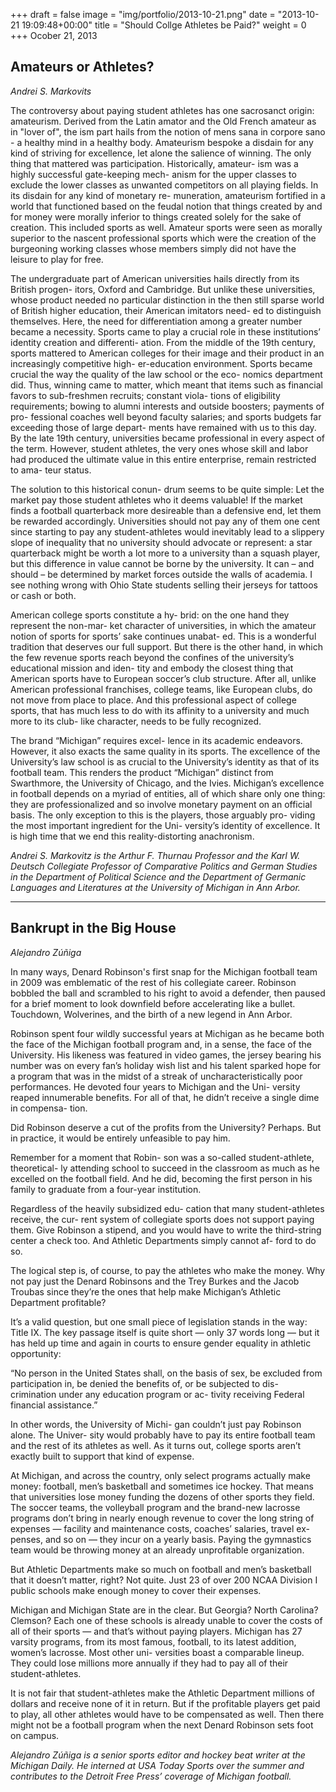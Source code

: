 +++
draft = false
image = "img/portfolio/2013-10-21.png"
date = "2013-10-21 19:09:48+00:00"
title = "Should Collge Athletes be Paid?"
weight = 0
+++
Ocober 21, 2013
<!--more-->

## Amateurs or Athletes?

_Andrei S. Markovits_

The controversy about paying student athletes has one sacrosanct origin: amateurism. Derived from the Latin amator and the Old French amateur as in "lover of", the ism part hails from the notion of mens sana in corpore sano - a healthy mind in a healthy body. Amateurism bespoke a disdain for any kind of striving for excellence, let alone the salience of winning. The only thing that mattered was participation. Historically, amateur- ism was a highly successful gate-keeping mech- anism for the upper classes to exclude the lower classes as unwanted competitors on all playing fields. In its disdain for any kind of monetary re- muneration, amateurism fortified in a world that functioned based on the feudal notion that things created by and for money were morally inferior to things created solely for the sake of creation. This included sports as well. Amateur sports were seen as morally superior to the nascent professional sports which were the creation of the burgeoning working classes whose members simply did not have the leisure to play for free.

The undergraduate part of American universities hails directly from its British progen- itors, Oxford and Cambridge. But unlike these universities, whose product needed no particular distinction in the then still sparse world of British higher education, their American imitators need- ed to distinguish themselves. Here, the need for differentiation among a greater number became a necessity. Sports came to play a crucial role in these institutions’ identity creation and differenti- ation. From the middle of the 19th century, sports mattered to American colleges for their image and their product in an increasingly competitive high- er-education environment. Sports became crucial the way the quality of the law school or the eco- nomics department did. Thus, winning came to matter, which meant that items such as financial favors to sub-freshmen recruits; constant viola- tions of eligibility requirements; bowing to alumni interests and outside boosters; payments of pro- fessional coaches well beyond faculty salaries; and sports budgets far exceeding those of large depart- ments have remained with us to this day.
By the late 19th century, universities became professional in every aspect of the term. However, student athletes, the very ones whose skill and labor had produced the ultimate value in this entire enterprise, remain restricted to ama- teur status.

The solution to this historical conun- drum seems to be quite simple: Let the market pay those student athletes who it deems valuable! If the market finds a football quarterback more desireable than a defensive end, let them be rewarded accordingly. Universities should not pay any of them one cent since starting to pay any student-athletes would inevitably lead to a slippery slope of inequality that no university should advocate or represent: a star quarterback might be worth a lot more to a university than a squash player, but this difference in value cannot be borne by the university. It can – and should – be determined by market forces outside the walls of academia. I see nothing wrong with Ohio State students selling their jerseys for tattoos or cash or both.

American college sports constitute a hy- brid: on the one hand they represent the non-mar- ket character of universities, in which the amateur notion of sports for sports’ sake continues unabat- ed. This is a wonderful tradition that deserves our full support. But there is the other hand, in which the few revenue sports reach beyond the confines of the university’s educational mission and iden- tity and embody the closest thing that American sports have to European soccer’s club structure. After all, unlike American professional franchises, college teams, like European clubs, do not move from place to place. And this professional aspect of college sports, that has much less to do with its affinity to a university and much more to its club- like character, needs to be fully recognized.

The brand “Michigan” requires excel- lence in its academic endeavors. However, it also exacts the same quality in its sports. The excellence of the University’s law school is as crucial to the University’s identity as that of its football team. This renders the product “Michigan” distinct from Swarthmore, the University of Chicago, and the Ivies. Michigan’s excellence in football depends on a myriad of entities, all of which share only one thing: they are professionalized and so involve monetary payment on an official basis. The only exception to this is the players, those arguably pro- viding the most important ingredient for the Uni- versity’s identity of excellence. It is high time that we end this reality-distorting anachronism.

_Andrei S. Markovitz is the Arthur F. Thurnau Professor and the Karl W. Deutsch Collegiate Professor of Comparative Politics and German Studies in the Department of Political Science and the Department of Germanic Languages and Literatures at the University of Michigan in Ann Arbor._

---

## Bankrupt in the Big House

_Alejandro Zúñiga_

In many ways, Denard Robinson's first snap for the Michigan football team in 2009 was emblematic of the rest of his collegiate career. Robinson bobbled the ball and scrambled to his right to avoid a defender, then paused for a brief moment to look downfield before accelerating like a bullet. Touchdown, Wolverines, and the birth of a new legend in Ann Arbor.

Robinson spent four wildly successful years at Michigan as he became both the face of the Michigan football program and, in a sense, the face of the University. His likeness was featured in video games, the jersey bearing his number was on every fan’s holiday wish list and his talent sparked hope for a program that was in the midst of a streak of uncharacteristically poor performances. He devoted four years to Michigan and the Uni- versity reaped innumerable benefits. For all of that, he didn’t receive a single dime in compensa- tion.

Did Robinson deserve a cut of the profits from the University? Perhaps. But in practice, it would be entirely unfeasible to pay him.

Remember for a moment that Robin- son was a so-called student-athlete, theoretical- ly attending school to succeed in the classroom as much as he excelled on the football field. And he did, becoming the first person in his family to graduate from a four-year institution.

Regardless of the heavily subsidized edu- cation that many student-athletes receive, the cur- rent system of collegiate sports does not support paying them. Give Robinson a stipend, and you would have to write the third-string center a check too. And Athletic Departments simply cannot af- ford to do so.

The logical step is, of course, to pay the athletes who make the money. Why not pay just the Denard Robinsons and the Trey Burkes and the Jacob Troubas since they’re the ones that help make Michigan’s Athletic Department profitable?

It’s a valid question, but one small piece of legislation stands in the way: Title IX. The key passage itself is quite short — only 37 words long — but it has held up time and again in courts to ensure gender equality in athletic opportunity:

“No person in the United States shall, on the basis of sex, be excluded from participation in, be denied the benefits of, or be subjected to dis- crimination under any education program or ac- tivity receiving Federal financial assistance.”

In other words, the University of Michi- gan couldn’t just pay Robinson alone. The Univer- sity would probably have to pay its entire football team and the rest of its athletes as well. As it turns out, college sports aren’t exactly built to support that kind of expense.

At Michigan, and across the country, only select programs actually make money: football, men’s basketball and sometimes ice hockey. That means that universities lose money funding the dozens of other sports they field. The soccer teams, the volleyball program and the brand-new lacrosse programs don’t bring in nearly enough revenue to cover the long string of expenses — facility and maintenance costs, coaches’ salaries, travel ex- penses, and so on — they incur on a yearly basis. Paying the gymnastics team would be throwing money at an already unprofitable organization.

But Athletic Departments make so much on football and men’s basketball that it doesn’t matter, right? Not quite. Just 23 of over 200 NCAA Division I public schools make enough money to cover their expenses.

Michigan and Michigan State are in the clear. But Georgia? North Carolina? Clemson? Each one of these schools is already unable to cover the costs of all of their sports — and that’s without paying players. Michigan has 27 varsity programs, from its most famous, football, to its latest addition, women’s lacrosse. Most other uni- versities boast a comparable lineup. They could lose millions more annually if they had to pay all of their student-athletes.

It is not fair that student-athletes make the Athletic Department millions of dollars and receive none of it in return. But if the profitable players get paid to play, all other athletes would have to be compensated as well. Then there might not be a football program when the next Denard Robinson sets foot on campus.

_Alejandro Zúñiga is a senior sports editor and hockey beat writer at the Michigan Daily. He interned at USA Today Sports over the summer and contributes to the Detroit Free Press’ coverage of Michigan football._
